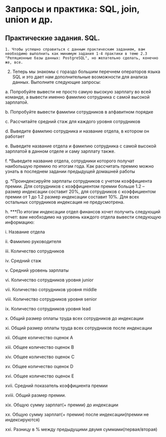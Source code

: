 # Запросы и практика: SQL, join, union и др. 
## Практические задания. SQL.
    1. Чтобы успешно справиться с данным практическим заданием, вам необходимо выполнить как минимум задания 1-4 практики в теме 2.3 "Реляционные базы данных: PostgreSQL", но желательно сделать, конечно же, все.
   2. Теперь мы знакомы с гораздо большим перечнем операторов языка SQL и это дает нам дополнительные возможности для анализа данных. Выполните следующие запросы:

a.     Попробуйте вывести не просто самую высокую зарплату во всей команде, а вывести именно фамилию сотрудника с самой высокой зарплатой.

b.     Попробуйте вывести фамилии сотрудников в алфавитном порядке

c.     Рассчитайте средний стаж для каждого уровня сотрудников

d.     Выведите фамилию сотрудника и название отдела, в котором он работает

e.     Выведите название отдела и фамилию сотрудника с самой высокой зарплатой в данном отделе и саму зарплату также.

f.      *Выведите название отдела, сотрудники которого получат наибольшую премию по итогам года. Как рассчитать премию можно узнать в последнем задании предыдущей домашней работы

g.    *Проиндексируйте зарплаты сотрудников с учетом коэффициента премии. Для сотрудников с коэффициентом премии больше 1.2 – размер индексации составит 20%, для сотрудников с коэффициентом премии от 1 до 1.2 размер индексации составит 10%. Для всех остальных сотрудников индексация не предусмотрена.

h.    ***По итогам индексации отдел финансов хочет получить следующий отчет: вам необходимо на уровень каждого отдела вывести следующую информацию:

 i.     Название отдела

ii.     Фамилию руководителя

iii.     Количество сотрудников

iv.     Средний стаж

v.     Средний уровень зарплаты

vi.     Количество сотрудников уровня junior

vii.     Количество сотрудников уровня middle

viii.     Количество сотрудников уровня senior

ix.     Количество сотрудников уровня lead

x.     Общий размер оплаты труда всех сотрудников до индексации

xi.     Общий размер оплаты труда всех сотрудников после индексации

xii.     Общее количество оценок А

xiii.     Общее количество оценок B

xiv.     Общее количество оценок C

xv.     Общее количество оценок D

xvi.     Общее количество оценок Е

xvii.     Средний показатель коэффициента премии

xviii.     Общий размер премии.

xix.     Общую сумму зарплат(+ премии) до индексации

xx.     Общую сумму зарплат(+ премии) после индексации(премии не индексируются)

xxi.     Разницу в % между предыдущими двумя суммами(первая/вторая)